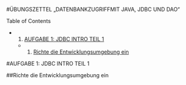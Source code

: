#ÜBUNGSZETTEL „DATENBANKZUGRIFFMIT JAVA, JDBC UND DAO“


Table of Contents
- 1. [AUFGABE 1: JDBC INTRO TEIL 1](#heading)
  * 1. [Richte die Entwicklungsumgebung ein](#subheading)


#AUFGABE 1: JDBC INTRO TEIL 1<a name ="aufgabe1"></a>

##Richte die Entwicklungsumgebung ein <a name = "richte"></a>

